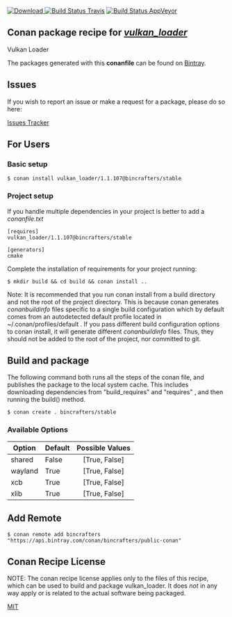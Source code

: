 [![Download](https://api.bintray.com/packages/bincrafters/public-conan/vulkan_loader%3Abincrafters/images/download.svg) ](https://bintray.com/bincrafters/public-conan/vulkan_loader%3Abincrafters/_latestVersion)
[![Build Status Travis](https://travis-ci.com/bincrafters/conan-vulkan_loader.svg?branch=stable%2F1.1.107)](https://travis-ci.com/bincrafters/conan-vulkan_loader)
[![Build Status AppVeyor](https://ci.appveyor.com/api/projects/status/github/bincrafters/conan-vulkan_loader?branch=stable%2F1.1.107&svg=true)](https://ci.appveyor.com/project/bincrafters/conan-vulkan_loader)

## Conan package recipe for [*vulkan_loader*](https://github.com/KhronosGroup/Vulkan-Loader)

Vulkan Loader

The packages generated with this **conanfile** can be found on [Bintray](https://bintray.com/bincrafters/public-conan/vulkan_loader%3Abincrafters).


## Issues

If you wish to report an issue or make a request for a package, please do so here:

[Issues Tracker](https://github.com/bincrafters/community/issues)


## For Users

### Basic setup

    $ conan install vulkan_loader/1.1.107@bincrafters/stable

### Project setup

If you handle multiple dependencies in your project is better to add a *conanfile.txt*

    [requires]
    vulkan_loader/1.1.107@bincrafters/stable

    [generators]
    cmake

Complete the installation of requirements for your project running:

    $ mkdir build && cd build && conan install ..

Note: It is recommended that you run conan install from a build directory and not the root of the project directory.  This is because conan generates *conanbuildinfo* files specific to a single build configuration which by default comes from an autodetected default profile located in ~/.conan/profiles/default .  If you pass different build configuration options to conan install, it will generate different *conanbuildinfo* files.  Thus, they should not be added to the root of the project, nor committed to git.


## Build and package

The following command both runs all the steps of the conan file, and publishes the package to the local system cache.  This includes downloading dependencies from "build_requires" and "requires" , and then running the build() method.

    $ conan create . bincrafters/stable


### Available Options
| Option        | Default | Possible Values  |
| ------------- |:----------------- |:------------:|
| shared      | False |  [True, False] |
| wayland      | True |  [True, False] |
| xcb      | True |  [True, False] |
| xlib      | True |  [True, False] |


## Add Remote

    $ conan remote add bincrafters "https://api.bintray.com/conan/bincrafters/public-conan"


## Conan Recipe License

NOTE: The conan recipe license applies only to the files of this recipe, which can be used to build and package vulkan_loader.
It does *not* in any way apply or is related to the actual software being packaged.

[MIT](https://github.com/bincrafters/conan-vulkan_loader/blob/stable/1.1.107/LICENSE.md)
